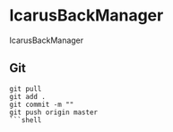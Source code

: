 # IcarusBackManager
IcarusBackManager

## Git

```shell
git pull
git add .
git commit -m ""
git push origin master
```shell
